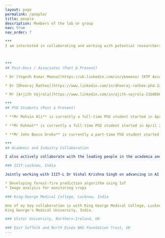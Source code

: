 ```yaml
---
layout: page
permalink: /people/
title: people
description: Members of the lab or group
nav: true
nav_order: 7

*** 
I am interested in collaborating and working with potential researchers who are interested in working on AI. My research interests and activities focus on the AI for decision-making, machine learning methods, non-stationary learning, brain-computer interface, EEG/MEG signal processing, computer vision, and computational intelligence methods for healthcare, businesses, and environment. I work on the development of intelligent systems and practices my skills in the following programming languages- Python, Matlab, and R. So, please feel free to get in touch if you are passionate about any of the above-mentioned topics.  



*** 
## Post-Docs / Associates (Past & Present)

* Dr [Yogesh Kumar Meena](https://uk.linkedin.com/in/ykmeena) (KTP Associate AI-Software Engineering, Feb-2021 to present) with [Mersea Homes](https://www.merseahomes.co.uk/), Colchester, England

* Dr [Dheeraj Rathee](https://www.linkedin.com/in/dheeraj-rathee-phd-2a816297/) (KTP Associate AI-Data Scientist, Nov-2018 to Non-2021) with [Provide CIC](https://www.provide.org.uk/), Colchester, England. Currently, Dheeraj is a Chief Technical and Analytics Offcer (CTAO) at Provide Digital. 

* Mr [Arjith Vajrala](https://www.linkedin.com/in/ajith-vajrala-21b88b68/?originalSubdomain=uk) (MSc Student (2018-2019), Worked as KTP Associate (AI Data Scientist at TT Education) from 2019-2020. Currently, Data Scientist - Barts Cancer Institute.

*** 
## PhD Students (Past & Present)

* **Mr Mohsin Ali** is currently a full-time PhD student started in April 2022. Mohsin is exploring explainable AI and it's application to healthcare. Professor John Q Gan co-supervising Mohsin.

* **Mr Rahmat** is currently a full-time PhD student started in April 2022. Rahmat is working on Computer Vision techniques for improving Melanona detection performance. Professor John Q Gan is the main supervisor and I am co-supervising.

* **Mr John Bosco Uroko** is currently a part-time PhD student started in April 2021. John is exploring deep learning and data fusion techniques in BCI robotics. Dr Liang Hu is the main supervisor and I am co-supervising him with Professor Gu, Dongbing.

*** 
## Academic and Industry Collaboration

I also actively collaborate with the leading people in the academia and industries. Here is a list of my existing and past collaborations: 

### IIIT-Lucknow, India

Jointly working with IIIT-L Dr Vishal Krishna Singh on advancing in AI that could be used in solving major global environmental crises--from climate change to agriculture. With advances in machine learning and deep learning, we can now tap the predictive power of AI to make better data-driven models of environmental processes to improve our ability to study current and future trends, including forest-fire, water availability, crop-monitoring, and ecosystems wellbeing. I am interested in bringing AI and ML to play a key role in enhancing environmental decision and policy-making work, by bringing algorithmic solutions to the following themes:

* Developing forest-fire prediction algorithm using IoT
* Image analysis for monitoring crops 

### King-George Medical College, Lucknow, India

One of my key collaboration is with King George Medical College, Lucknow, India with whom we have signed a data-sharing agreement. We aim to develop an accurate computer vision-based diagnostic system for age-group estimation using dental X-ray images and this work is extremely important in forensic dentistry and for various medico-legal purposes. We are working with [Dr.Akhilanand Chaurasia](https://in.linkedin.com/in/dr-akhilanand-chaurasia-56b15b92) who is an Assistant Professor & Consultant
King George's Medical University, India. 

### Ulster University, Northern-Ireland, UK

### East Suffolk and North Essex NHS Foundation Trust, UK
---
```

